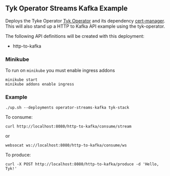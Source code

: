 ## Tyk Operator Streams Kafka Example
Deploys the Tyke Operator [Tyk Operator](https://github.com/TykTechnologies/tyk-operator) and its dependency
[cert-manager](https://github.com/jetstack/cert-manager). This will also stand up a HTTP to Kafka API
example using the tyk-operator.

The following API definitions will be created with this deployment:
- http-to-kafka

### Minikube
To run on `minikube` you must enable ingress addons

```
minikube start
minikube addons enable ingress
```

### Example
```
./up.sh --deployments operator-streams-kafka tyk-stack
```

To consume:
```
curl http://localhost:8080/http-to-kafka/consume/stream
```
or
```
websocat ws://localhost:8080/http-to-kafka/consume/ws
```

To produce:
```
curl -X POST http://localhost:8080/http-to-kafka/produce -d 'Hello, Tyk!'
```
